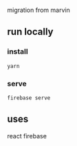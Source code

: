 migration from marvin

## run locally
### install
`yarn`

### serve
`firebase serve`

## uses
react
firebase
